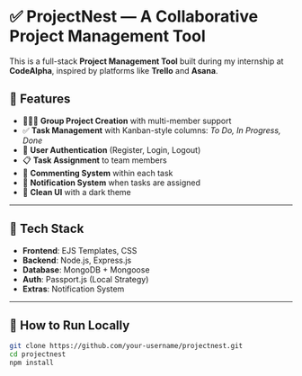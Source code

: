 # ✅ ProjectNest — A Collaborative Project Management Tool

This is a full-stack **Project Management Tool** built during my internship at **CodeAlpha**, inspired by platforms like **Trello** and **Asana**.

## 🌟 Features

- 🧑‍🤝‍🧑 **Group Project Creation** with multi-member support
- ✅ **Task Management** with Kanban-style columns: *To Do, In Progress, Done*
- 👤 **User Authentication** (Register, Login, Logout)
- 📋 **Task Assignment** to team members
- 💬 **Commenting System** within each task
- 🔔 **Notification System** when tasks are assigned
- 📄 **Clean UI** with a dark theme

---

## 📂 Tech Stack

- **Frontend**: EJS Templates, CSS
- **Backend**: Node.js, Express.js
- **Database**: MongoDB + Mongoose
- **Auth**: Passport.js (Local Strategy)
- **Extras**: Notification System

---

## 🚀 How to Run Locally

```bash
git clone https://github.com/your-username/projectnest.git
cd projectnest
npm install
